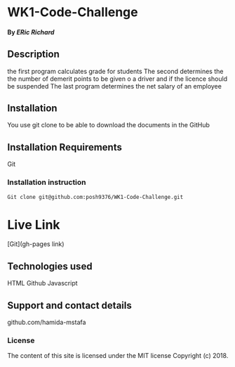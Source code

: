 # WK1-Code-Challenge
#### By *ERic Richard*

## Description
the first program calculates  grade for students The second determines the the number of demerit points to be given o a driver and if the licence should be suspended
The last program determines the net salary of an employee 

## Installation
You use git clone to be able to download the documents in the GitHub

## Installation Requirements
Git

### Installation instruction
```
Git clone git@github.com:posh9376/WK1-Code-Challenge.git

```

# Live Link
[Git](gh-pages link)

## Technologies used
HTML
Github
Javascript

## Support and contact details
github.com/hamida-mstafa

### License
The content of this site is licensed under the MIT license
Copyright (c) 2018.
